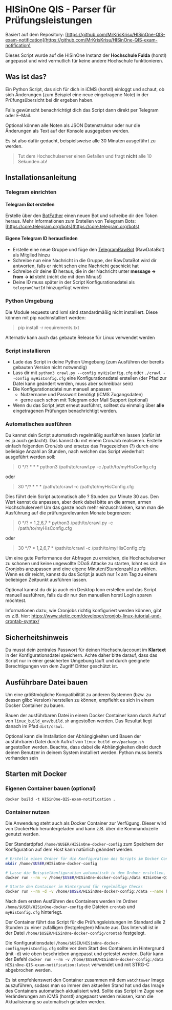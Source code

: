 # HISinOne QIS - Parser für Prüfungsleistungen

Basiert auf dem Repository: [https://github.com/MrKrisKrisu/HISinOne-QIS-exam-notification](https://github.com/MrKrisKrisu/HISinOne-QIS-exam-notification)

Dieses Script wurde auf die HISinOne Instanz der **Hochschule Fulda** (horstl) angepasst und wird vermutlich für keine andere Hochschule funktionieren.

## Was ist das?
Ein Python Script, das sich für dich in iCMS (horstl) einloggt und schaut, ob sich Änderungen (zum Beispiel eine neue eingetragene Note) in der Prüfungsübersicht bei dir ergeben haben.

Falls gewünscht benachrichtigt dich das Script dann direkt per Telegram oder E-Mail.

Optional können alle Noten als JSON Datenstruktur oder nur die Änderungen als Text auf der Konsole ausgegeben werden.

Es ist also dafür gedacht, beispielsweise alle 30 Minuten ausgeführt zu werden.
 
> Tut dem Hochschulserver einen Gefallen und fragt **nicht** alle 10 Sekunden ab!
 
## Installationsanleitung
### Telegram einrichten
#### Telegram Bot erstellen
Erstelle über den [BotFather](https://t.me/botfather) einen neuen Bot und schreibe dir den Token heraus.
Mehr Informationen zum Erstellen von Telegram Bots: [https://core.telegram.org/bots](https://core.telegram.org/bots)

#### Eigene Telegram ID herausfinden
* Erstelle eine neue Gruppe und füge den [TelegramRawBot](https://t.me/RawDataBot) (RawDataBot) als Mitglied hinzu
* Schreibe nun eine Nachricht in die Gruppe, der RawDataBot wird dir antworten, falls er nicht schon eine Nachricht geschickt hat
* Schreibe dir deine ID heraus, die in der Nachricht unter **message -> from -> id** steht (nicht die mit dem Minus!)
* Deine ID muss später in der Script Konfigurationsdatei als `telegramChatId` hinzugefügt werden

### Python Umgebung
Die Module requests und lxml sind standardmäßig nicht installiert. Diese können mit pip nachinstalliert werden:
> pip install -r requirements.txt

Alternativ kann auch das gebaute Release für Linux verwendet werden

### Script installieren
- Lade das Script in deine Python Umgebung (zum Ausführen der bereits gebauten Version nicht notwendig)
- Lass dir mit `python3 crawl.py --config myHisConfig.cfg` oder `./crawl --config myHisConfig.cfg` eine Konfigurationsdatei erstellen (der Pfad zur Datei kann geändert werden, muss aber schreibbar sein)
- Die Konfigurationsdatei nun manuell anpassen
    - Nutzername und Passwort benötigt (iCMS Zugangsdaten)
    - gerne auch schon mit Telegram oder Mail Support (optional)
- Wenn du das Script jetzt erneut ausführst, solltest du einmalig über **alle** eingetragenen Prüfungen benachrichtigt werden.

### Automatisches ausführen
Du kannst dein Script automatisch regelmäßig ausführen lassen (dafür ist es ja auch gedacht). Das kannst du mit einem CronJob realisieren. Erstelle einfach folgenden CronJob und ersetze das Fragezeichen (?) durch eine beliebige Anzahl an Stunden, nach welchen das Script wiederholt ausgeführt werden soll:

> 0 */? * * * python3 /path/to/crawl.py -c /path/to/myHisConfig.cfg

oder

> 30 */? * * * /path/to/crawl -c /path/to/myHisConfig.cfg

Dies führt dein Script automatisch alle ? Stunden zur Minute 30 aus. Den Wert kannst du anpassen, aber denk dabei bitte an die armen, armen Hochschulserver! Um das ganze noch mehr einzuschränken, kann man die Ausführung auf die prüfungsrelevanten Monate begrenzen:

> 0 */? * 1,2,6,7 * python3 /path/to/crawl.py -c /path/to/myHisConfig.cfg

oder

> 30 */? * 1,2,6,7 * /path/to/crawl -c /path/to/myHisConfig.cfg

Um eine gute Performance der Abfragen zu erreichen, die Hochschulserver zu schonen und keine ungewollte DDoS Attacke zu starten, lohnt es sich die Cronjobs anzupassen und eine eigene Minuten/Stundenzahl zu wählen. Wenn es dir reicht, kannst du das Script ja auch nur 1x am Tag zu einem beliebigen Zeitpunkt ausführen lassen.

Optional kannst du dir ja auch ein Desktop Icon erstellen und das Script manuell ausführen, falls du dir nur den manuellen horstl Login sparen möchtest.

Informationen dazu, wie Cronjobs richtig konfiguriert werden können, gibt es z.B. hier: https://www.stetic.com/developer/cronjob-linux-tutorial-und-crontab-syntax/
## Sicherheitshinweis
Du musst dein zentrales Passwort für deinen Hochschulaccount im **Klartext** in der Konfigurationsdatei speichern. Achte daher bitte darauf, dass das Script nur in einer gesicherten Umgebung läuft und durch geeignete Berechtigungen von dem Zugriff Dritter geschützt ist.

## Ausführbare Datei bauen
Um eine größtmögliche Kompatibilität zu anderen Systemen (bzw. zu dessen glibc Version) herstellen zu können, empfiehlt es sich in einem Docker Container zu bauen.

Bauen der ausführbaren Datei in einem Docker Container kann durch Aufruf von `linux_build_env/build.sh` angestoßen werden.
Das Resultat liegt danach im Pfad `dist/crawl`.

Optional kann die Installation der Abhängigkeiten und Bauen der ausführbaren Datei durch Aufruf von `linux_build_env/package.sh` angestoßen werden.
Beachte, dass dabei die Abhängigkeiten direkt durch deinen Benutzer in deinem System installiert werden. Python muss bereits vorhanden sein

## Starten mit Docker
### Eigenen Container bauen (optional)
`docker build -t HISinOne-QIS-exam-notification .`

### Container nutzen
Die Anwendung steht auch als Docker Container zur Verfügung. Dieser wird von DockerHub heruntergeladen und kann z.B. über die Kommandozeile genutzt werden.

Der Standardpfad `/home/$USER/HISinOne-docker-config` zum Speichern der Konfiguration auf dem Host kann natürlich geändert werden.

```bash
# Erstelle einen Ordner für die Konfiguration des Scripts im Docker Container
mkdir /home/$USER/HISinOne-docker-config

# Lasse die Beispielkonfiguration automatisch in dem Ordner erstellen, falls noch nicht vorhanden
docker run --rm -v /home/$USER/HISinOne-docker-config:/data HISinOne-QIS-exam-notification:latest

# Starte den Container im Hintergrund für regelmäßige Checks
docker run --rm -d -v /home/$USER/HISinOne-docker-config:/data --name hisinone-qis-exam-notification HISinOne-QIS-exam-notification:latest
```

Nach dem ersten Ausführen des Containers werden im Ordner `/home/$USER/HISinOne-docker-config` die Dateien `crontab` und `myHisConfig.cfg` hinterlegt.

Der Container führt das Script für die Prüfungsleistungen im Standard alle 2 Stunden zu einer zufälligen (festgelegten) Minute aus.
Das Intervall ist in der Datei `/home/$USER/HISinOne-docker-config/crontab` festgelegt.

Die Konfigurationsdatei `/home/$USER/HISinOne-docker-config/myHisConfig.cfg` sollte vor dem Start des Containers im Hintergrund (mit -d) wie oben beschrieben angepasst und getestet werden.
Dafür kann der Befehl `docker run --rm -v /home/$USER/HISinOne-docker-config:/data HISinOne-QIS-exam-notification:latest` verwendet und mit STRG-C abgebrochen werden.

Es ist empfehlenswert den Container zusammen mit dem `watchtower` Image auszuführen, sodass man so immer den aktuellen Stand hat und das Image des Containers automatisch aktualisiert wird.
Sollte das Script im Zuge von Veränderungen am iCMS (horstl) angepasst werden müssen, kann die Aktualisierung so automatisch geladen werden.
